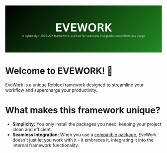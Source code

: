 ![Banner](https://github.com/CoIorEvent8/CoIorEvent8/blob/main/evework2.jpg)

# Welcome to EVEWORK! 🍃
EveWork is a unique Roblox framework designed to streamline your workflow and supercharge your productivity.


# What makes this framework unique?
- **Simplicity:** You only install the packages you need, keeping your project clean and efficient.
- **Seamless Integration:** When you use a [compatible package](https://example.com), EveWork doesn't just let you work with it - it embraces it, integrating it into the internal framework functionality.
